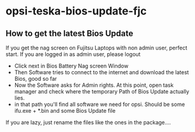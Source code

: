 # opsi-teska-bios-update-fjc
## How to get the latest Bios Update
If you get the nag screen on Fujitsu Laptops with non admin user, perfect start. If you are logged in as admin user, please logout
* Click next in Bios Battery Nag screen Window
* Then Software tries to connect to the internet and download the latest Bios, good so far
* Now the Software asks for Admin rights. At this point, open task manager and check where the temporary Path of Bios Update actually lies.
* in that path you'll find all software we need for opsi. Should be some ifu.exe + *.bin and some Bios Update file

If you are lazy, just rename the files like the ones in the package....
